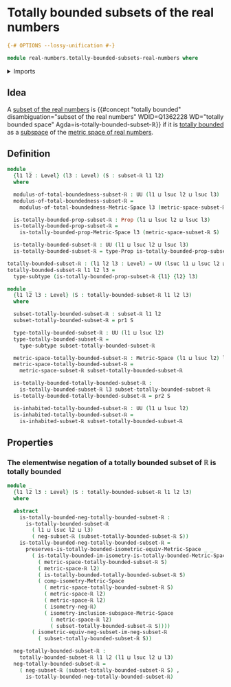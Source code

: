 # Totally bounded subsets of the real numbers

```agda
{-# OPTIONS --lossy-unification #-}

module real-numbers.totally-bounded-subsets-real-numbers where
```

<details><summary>Imports</summary>

```agda
open import elementary-number-theory.positive-rational-numbers

open import foundation.dependent-pair-types
open import foundation.propositions
open import foundation.subtypes
open import foundation.universe-levels

open import metric-spaces.isometries-metric-spaces
open import metric-spaces.metric-spaces
open import metric-spaces.subspaces-metric-spaces
open import metric-spaces.totally-bounded-metric-spaces

open import real-numbers.dedekind-real-numbers
open import real-numbers.isometry-negation-real-numbers
open import real-numbers.metric-space-of-real-numbers
open import real-numbers.subsets-real-numbers
```

</details>

## Idea

A [subset of the real numbers](real-numbers.subsets-real-numbers.md) is
{{#concept "totally bounded" disambiguation="subset of the real numbers" WDID=Q1362228 WD="totally bounded space" Agda=is-totally-bounded-subset-ℝ}}
if it is [totally bounded](metric-spaces.totally-bounded-metric-spaces.md) as a
[subspace](metric-spaces.subspaces-metric-spaces.md) of the
[metric space of real numbers](real-numbers.metric-space-of-real-numbers.md).

## Definition

```agda
module _
  {l1 l2 : Level} (l3 : Level) (S : subset-ℝ l1 l2)
  where

  modulus-of-total-boundedness-subset-ℝ : UU (l1 ⊔ lsuc l2 ⊔ lsuc l3)
  modulus-of-total-boundedness-subset-ℝ =
    modulus-of-total-boundedness-Metric-Space l3 (metric-space-subset-ℝ S)

  is-totally-bounded-prop-subset-ℝ : Prop (l1 ⊔ lsuc l2 ⊔ lsuc l3)
  is-totally-bounded-prop-subset-ℝ =
    is-totally-bounded-prop-Metric-Space l3 (metric-space-subset-ℝ S)

  is-totally-bounded-subset-ℝ : UU (l1 ⊔ lsuc l2 ⊔ lsuc l3)
  is-totally-bounded-subset-ℝ = type-Prop is-totally-bounded-prop-subset-ℝ

totally-bounded-subset-ℝ : (l1 l2 l3 : Level) → UU (lsuc l1 ⊔ lsuc l2 ⊔ lsuc l3)
totally-bounded-subset-ℝ l1 l2 l3 =
  type-subtype (is-totally-bounded-prop-subset-ℝ {l1} {l2} l3)

module _
  {l1 l2 l3 : Level} (S : totally-bounded-subset-ℝ l1 l2 l3)
  where

  subset-totally-bounded-subset-ℝ : subset-ℝ l1 l2
  subset-totally-bounded-subset-ℝ = pr1 S

  type-totally-bounded-subset-ℝ : UU (l1 ⊔ lsuc l2)
  type-totally-bounded-subset-ℝ =
    type-subtype subset-totally-bounded-subset-ℝ

  metric-space-totally-bounded-subset-ℝ : Metric-Space (l1 ⊔ lsuc l2) l2
  metric-space-totally-bounded-subset-ℝ =
    metric-space-subset-ℝ subset-totally-bounded-subset-ℝ

  is-totally-bounded-totally-bounded-subset-ℝ :
    is-totally-bounded-subset-ℝ l3 subset-totally-bounded-subset-ℝ
  is-totally-bounded-totally-bounded-subset-ℝ = pr2 S

  is-inhabited-totally-bounded-subset-ℝ : UU (l1 ⊔ lsuc l2)
  is-inhabited-totally-bounded-subset-ℝ =
    is-inhabited-subset-ℝ subset-totally-bounded-subset-ℝ
```

## Properties

### The elementwise negation of a totally bounded subset of ℝ is totally bounded

```agda
module _
  {l1 l2 l3 : Level} (S : totally-bounded-subset-ℝ l1 l2 l3)
  where

  abstract
    is-totally-bounded-neg-totally-bounded-subset-ℝ :
      is-totally-bounded-subset-ℝ
        ( l1 ⊔ lsuc l2 ⊔ l3)
        ( neg-subset-ℝ (subset-totally-bounded-subset-ℝ S))
    is-totally-bounded-neg-totally-bounded-subset-ℝ =
      preserves-is-totally-bounded-isometric-equiv-Metric-Space _ _
        ( is-totally-bounded-im-isometry-is-totally-bounded-Metric-Space
          ( metric-space-totally-bounded-subset-ℝ S)
          ( metric-space-ℝ l2)
          ( is-totally-bounded-totally-bounded-subset-ℝ S)
          ( comp-isometry-Metric-Space
            ( metric-space-totally-bounded-subset-ℝ S)
            ( metric-space-ℝ l2)
            ( metric-space-ℝ l2)
            ( isometry-neg-ℝ)
            ( isometry-inclusion-subspace-Metric-Space
              ( metric-space-ℝ l2)
              ( subset-totally-bounded-subset-ℝ S))))
        ( isometric-equiv-neg-subset-im-neg-subset-ℝ
          ( subset-totally-bounded-subset-ℝ S))

  neg-totally-bounded-subset-ℝ :
    totally-bounded-subset-ℝ l1 l2 (l1 ⊔ lsuc l2 ⊔ l3)
  neg-totally-bounded-subset-ℝ =
    ( neg-subset-ℝ (subset-totally-bounded-subset-ℝ S) ,
      is-totally-bounded-neg-totally-bounded-subset-ℝ)
```
